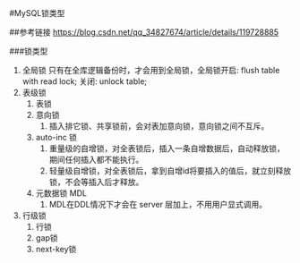 #MySQL锁类型

##参考链接
https://blog.csdn.net/qq_34827674/article/details/119728885

###锁类型
1. 全局锁
   只有在全库逻辑备份时，才会用到全局锁，全局锁开启: flush table with read lock; 关闭: unlock table;
2. 表级锁
   1. 表锁
   2. 意向锁
      1. 插入排它锁、共享锁前，会对表加意向锁，意向锁之间不互斥。
   3. auto-inc 锁
      1. 重量级的自增锁，对全表锁后，插入一条自增数据后，自动释放锁，期间任何插入都不能执行。
      2. 轻量级自增锁，对全表锁后，拿到自增id将要插入的值后，就立刻释放锁，不会等插入后才释放。
   4. 元数据锁 MDL
      1. MDL在DDL情况下才会在 server 层加上，不用用户显式调用。
3. 行级锁
   1. 行锁
   2. gap锁
   3. next-key锁